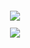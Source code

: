 <sub>


<p align="center">
<img src=https://idkhonesltyu.carrd.co/assets/images/image09.jpg?v=cb2855da

<sub>
  
<div align="center">
  
 ![](https://komarev.com/ghpvc/?username=ashswagin&color=000000) <br />
   




   
 </p>
<p align="center">
<img 

  



